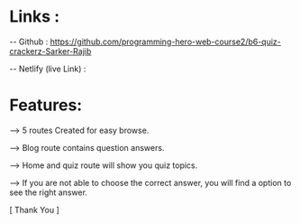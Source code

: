 # Links :
-- Github : https://github.com/programming-hero-web-course2/b6-quiz-crackerz-Sarker-Rajib

-- Netlify (live Link) : 

# Features: 
--> 5 routes Created for easy browse.

--> Blog route contains question answers.

--> Home and quiz route will show you quiz topics.

--> If you are not able to choose the correct answer, you will find a option to see the right answer.

[ Thank You ]